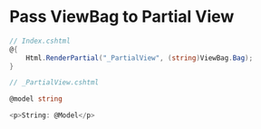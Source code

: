 # Pass ViewBag to Partial View

```cs
// Index.cshtml
@{ 
    Html.RenderPartial("_PartialView", (string)ViewBag.Bag);
}

// _PartialView.cshtml

@model string

<p>String: @Model</p>
```